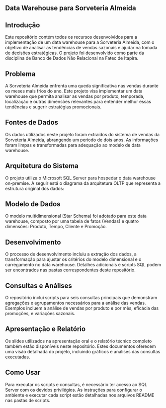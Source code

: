 ## Data Warehouse para Sorveteria Almeida

## Introdução
Este repositório contém todos os recursos desenvolvidos para a implementação de um data warehouse para a Sorveteria Almeida, com o objetivo de analisar as tendências de vendas sazonais e ajudar na tomada de decisões estratégicas. O projeto foi desenvolvido como parte da disciplina de Banco de Dados Não Relacional na Fatec de Itapira.

## Problema
A Sorveteria Almeida enfrenta uma queda significativa nas vendas durante os meses mais frios do ano. Este projeto visa implementar um data warehouse que permita analisar as vendas por produto, temporada, localização e outras dimensões relevantes para entender melhor essas tendências e sugerir estratégias promocionais.

## Fontes de Dados
Os dados utilizados neste projeto foram extraídos do sistema de vendas da Sorveteria Almeida, abrangendo um período de dois anos. As informações foram limpas e transformadas para adequação ao modelo de data warehouse.

## Arquitetura do Sistema
O projeto utiliza o Microsoft SQL Server para hospedar o data warehouse on-premise. A seguir está o diagrama da arquitetura OLTP que representa a estrutura original dos dados:

## Modelo de Dados
O modelo multidimensional (Star Schema) foi adotado para este data warehouse, composto por uma tabela de fatos (Vendas) e quatro dimensões: Produto, Tempo, Cliente e Promoção.

## Desenvolvimento
O processo de desenvolvimento incluiu a extração dos dados, a transformação para ajustar os critérios do modelo dimensional e o carregamento no data warehouse. Detalhes adicionais e scripts SQL podem ser encontrados nas pastas correspondentes deste repositório.

## Consultas e Análises
O repositório inclui scripts para seis consultas principais que demonstram agregações e agrupamentos necessários para a análise das vendas. Exemplos incluem a análise de vendas por produto e por mês, eficácia das promoções, e variações sazonais.

## Apresentação e Relatório
Os slides utilizados na apresentação oral e o relatório técnico completo também estão disponíveis neste repositório. Estes documentos oferecem uma visão detalhada do projeto, incluindo gráficos e análises das consultas executadas.

## Como Usar
Para executar os scripts e consultas, é necessário ter acesso ao SQL Server com os devidos privilégios. As instruções para configurar o ambiente e executar cada script estão detalhadas nos arquivos README nas pastas de scripts.
